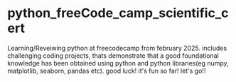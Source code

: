 # python_freeCode_camp_scientific_cert
 Learning/Reveiwing python at freecodecamp from february 2025. 
 includes challenging coding projects, thats demonstrate that 
 a good foundational knowledge has been obtained using python
 and python libraries(eg numpy, matplotlib, seaborn, pandas etc).
good luck!
it's fun so far!
let's go!!

